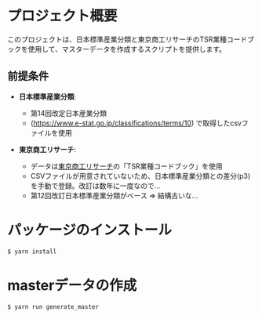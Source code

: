 # プロジェクト概要

このプロジェクトは、日本標準産業分類と東京商工リサーチのTSR業種コードブックを使用して、マスターデータを作成するスクリプトを提供します。

## 前提条件

- **日本標準産業分類**:
  - 第14回改定日本産業分類
  - (https://www.e-stat.go.jp/classifications/terms/10) で取得したcsvファイルを使用

- **東京商工リサーチ**:
  - データは[東京商工リサーチ](https://www.tsr-net.co.jp/service/detail/file-corporate.html)の「TSR業種コードブック」を使用
  - CSVファイルが用意されていないため、日本標準産業分類との差分(p3)を手動で登録。改訂は数年に一度なので...
  - 第12回改訂日本標準産業分類がベース => 結構古いな...

# パッケージのインストール
```zsh
$ yarn install
```

# masterデータの作成
```zsh
$ yarn run generate_master
```
